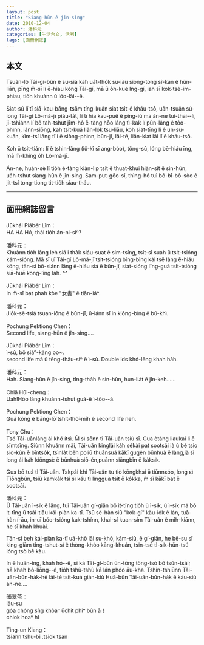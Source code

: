 ```yaml
---
layout: post
title: "Siang-hūn ê jîn-sing"
date: 2010-12-04
author: 潘科元
categories: [生活台文, 活咧]
tags: [面冊網誌]
---
```

## 本文

Tsuân-lô Tâi-gí-bûn ê su-siá kah ua̍t-tho̍k su-iàu siong-tong sî-kan ê hùn-liān, pīng m̄-sī lí ē-hiáu kóng Tâi-gí, mā ū o̍h-kuè Ing-gí, iah sī kok-tsè-im-phiau, tio̍h khuànn ū lōo-lâi\--ê.

Siat-sú lí tī siā-kau-bāng-tsām tíng-kuân siat tsi̍t-ê kháu-tsō, uân-tsuân sú-iōng Tâi-gí Lô-má-jī piáu-ta̍t, lí tī hia kau-puê ê pîng-iú mā án-ne tuì-thāi\--lí,  jî-tshiánn lí bô tah-tshut jīm-hô ē-tàng hōo lâng tì-kak lí pún-lâng ê tôo-phìnn, iánn-siōng, kah tsi̍t-kuá liân-lo̍k tsu-liāu, koh siat-tīng lí ê ún-su-kuân, kìm-tsí lâng tī i ê siòng-phìnn, bûn-jī, lāi-té, liân-kiat lâi lí ê kháu-tsō.

Koh ū tsi̍t-tiám: lí ê tshin-lâng (iû-kî sī ang-bóo), tông-sū, lóng bē-hiáu īng, mā m̄-khíng o̍h Lô-má-jī.

Án-ne, huān-sè lí tio̍h ē-tàng kiàn-li̍p tsi̍t ê thuat-khui hiān-si̍t ê sin-hūn, ua̍h-tshut siang-hūn ê jîn-sing. Sam-put-gōo-sî, thìng-hó tuì bô-bī-bô-sòo ê ji̍t-tsí tong-tiong tit-tio̍h siau-tháu.

---

## 面冊網誌留言

Jūkhái Piãbér Lîm：  
HA HA HA, thài tio̍h án-ni-siⁿ?

潘科元：  
Khuànn tio̍h lâng leh siá i tha̍k siáu-suat ê sim-tsîng, tsi̍t-sî suah ū tsit-tsióng kám-sióng.
Mā sī uī Tâi-gí Lô-má-jī tsit-tsióng bîng-bîng kài tsē lâng ē-hiáu kóng, tān-sī bô-siánn lâng ē-hiáu siá ê bûn-jī, siat-sióng līng-guā tsi̍t-tsióng siā-huē kong-lîng lah. ^^

Jūkhái Piãbér Lîm：  
In m̄-sī bat phah kòe "女書" ê tiān-iáⁿ.

潘科元：  
Jio̍k-sè-tsiá tsuan-iōng ê bûn-jī, ū-iánn sī in kiông-bíng ê bú-khì.

Pochung Pektiong Chen：  
Second life, siang-hūn ê jîn-sing....

Jūkhái Piãbér Lîm：  
ì-sù, bô siáⁿ-kāng oo~.  
second life mā ū têng-thâu-siⁿ ê ì-sù. Double ids khó-lêng khah ha̍h.

潘科元：  
Hah. Siang-hūn ê jîn-sing, tîng-tha̍h ê sin-hūn, hun-lia̍t ê jîn-keh......

Chiā Hūi-cheng：  
Uah!Hōo lâng khuànn-tshut guá-ê ì-tôo\--á.

Pochung Pektiong Chen：  
Guá kóng ê bāng-lō͘ tshit-thô͘-mi̍h ê second life neh.

Tony Chu：  
Tsó Tāi-uānlâng ái khó ítsì. M̀ sì sēnn tì Tāi-uân tsiù sī. Gua ètáng liaukai li ē sīmtsîng. Siùnn khuánn māi, Tāi-uân kinglāi ka̍h sékài pat sootsāi ià ù bè tsio sio-kûn ē bīntso̍k, tsìnla̍t be̍h poliū thuānsuá kākī gugên būnhuà ē lâng,ià sì long ái ka̍h kiōngsè ē būnhuà siō-én,puānn siāngbīn ē ka̍ksik.

Gua bō tuá tì Tāi-uân. Takpái khi Tāi-uân tu tiò kōngkhai ē tiūnnsóo, long sì Tiōngbûn, tsiù kamka̍k tsi sì káu tì lìngguà tsit ē ko̍kka, m̀ sì kākī bat ē sootsāi.

潘科元：  
Ū Tâi-uân ì-sik ê lâng, tuì Tâi-uân gí-giân bô it-tīng tio̍h ū ì-sik, ū ì-sik mā bô it-tīng ū tsâi-tiāu kái-piàn ka-tī. Tsū sè-hàn siū "kok-gí" kàu-io̍k ê lán, tuā-hàn í-āu, in-uī bóo-tsióng kak-tshínn, khai-sí kuan-sim Tâi-uân ê mi̍h-kiānn, he sī khah khuài.

Tān-sī beh kái-piàn ka-tī uá-khò lâi su-khó, kám-siū, ê gí-giân, he bē-su sī king-giām tîng-tshut-sì ê thòng-khóo kāng-khuán, tsin-tsē tì-sik-hūn-tsú lóng tsò bē kàu.

In ê huán-ìng, khah hó\--ê, sī kā Tâi-gí-bûn ūn-tōng tòng-tsò bô tsûn-tsāi; nā khah bô-liōng\--ê, tio̍h tshù-tshù kā lán phôo āu-kha. Tshin-tshiūnn Tâi-uân-bûn-ha̍k-hē lāi-té tsi̍t-kuá gián-kiù Huâ-bûn Tâi-uân-bûn-ha̍k ê kàu-siū án-ne....

張翠苓：  
lāu-su  
góa chóng sǹg khòaⁿ ūchit phiⁿ bûn ā！  
chiok hoaⁿ hí

Ting-un Kiang：  
tsiann tshu-bi .tsiok tsan
